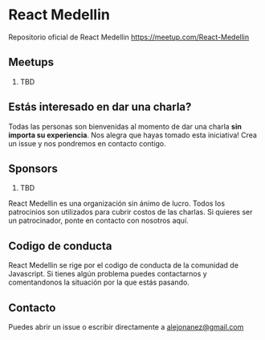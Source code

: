 # React Medellin

Repositorio oficial de React Medellin https://meetup.com/React-Medellin

## Meetups
1. TBD

## Estás interesado en dar una charla?
Todas las personas son bienvenidas al momento de dar una charla **sin importa su experiencia**. Nos alegra que hayas tomado esta iniciativa! Crea un issue y nos pondremos en contacto contigo.

## Sponsors
1. TBD

React Medellin es una organización sin ánimo de lucro. Todos los patrocinios son utilizados para cubrir costos de las charlas. Si quieres ser un patrocinador, ponte en contacto con nosotros aquí.

## Codigo de conducta
React Medellin se rige por el codigo de conducta de la comunidad de Javascript. Si tienes algún problema puedes contactarnos y comentandonos la situación por la que estás pasando.

## Contacto
Puedes abrir un issue o escribir directamente a alejonanez@gmail.com
